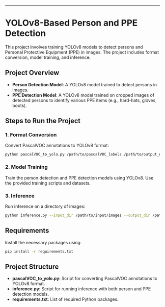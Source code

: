 
---

# YOLOv8-Based Person and PPE Detection

This project involves training YOLOv8 models to detect persons and Personal Protective Equipment (PPE) in images. The project includes format conversion, model training, and inference.

## Project Overview

- **Person Detection Model**: A YOLOv8 model trained to detect persons in images.
- **PPE Detection Model**: A YOLOv8 model trained on cropped images of detected persons to identify various PPE items (e.g., hard-hats, gloves, boots).

## Steps to Run the Project

### 1. Format Conversion

Convert PascalVOC annotations to YOLOv8 format:

```bash
python pascalVOC_to_yolo.py /path/to/pascalVOC_labels /path/to/output_dir
```

### 2. Model Training

Train the person detection and PPE detection models using YOLOv8. Use the provided training scripts and datasets.

### 3. Inference

Run inference on a directory of images:

```bash
python inference.py --input_dir /path/to/input/images --output_dir /path/to/output/images --person_det_model /path/to/person/model --ppe_detection_model /path/to/ppe/model
```

## Requirements

Install the necessary packages using:

```bash
pip install -r requirements.txt
```

## Project Structure

- **pascalVOC_to_yolo.py**: Script for converting PascalVOC annotations to YOLOv8 format.
- **inference.py**: Script for running inference with both person and PPE detection models.
- **requirements.txt**: List of required Python packages.

